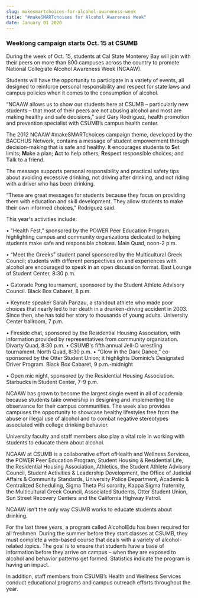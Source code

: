 ```yaml
---
slug: makesmartchoices-for-alcohol-awareness-week
title: "#makeSMARTchoices for Alcohol Awareness Week"
date: January 01 2020
---
```


<h3>Weeklong campaign starts Oct. 15 at CSUMB</h3><p>During the week of Oct. 15, students at Cal State Monterey Bay will join with their peers on more than 800 campuses across the country to promote National Collegiate Alcohol Awareness Week (NCAAW).
</p><p>Students will have the opportunity to participate in a variety of events, all designed to reinforce personal responsibility and respect for state laws and campus policies when it comes to the consumption of alcohol.
</p><p>“NCAAW allows us to show our students here at CSUMB – particularly new students – that most of their peers are not abusing alcohol and most are making healthy and safe decisions,” said Gary Rodriguez, health promotion and prevention specialist with CSUMB’s campus health center.
</p><p>The 2012 NCAAW #makeSMARTchoices campaign theme, developed by the BACCHUS Network, contains a message of student empowerment through decision-making that is safe and healthy. It encourages students to <strong>S</strong>et limits; <strong>M</strong>ake a plan; <strong>A</strong>ct to help others; <strong>R</strong>espect responsible choices; and <strong>T</strong>alk to a friend.
</p><p>The message supports personal responsibility and practical safety tips about avoiding excessive drinking, not driving after drinking, and not riding with a driver who has been drinking.
</p><p>“These are great messages for students because they focus on providing them with education and skill development. They allow students to make their own informed choices,” Rodriguez said.
</p><p>This year's activities include:
</p><p>• "Health Fest,” sponsored by the POWER Peer Education Program, highlighting campus and community organizations dedicated to helping students make safe and responsible choices. Main Quad, noon-2 p.m.
</p><p>• “Meet the Greeks” student panel sponsored by the Multicultural Greek Council; students with different perspectives on and experiences with alcohol are encouraged to speak in an open discussion format. East Lounge of Student Center, 8:30 p.m. 
</p><p>• Gatorade Pong tournament, sponsored by the Student Athlete Advisory Council. Black Box Cabaret, 8 p.m.
</p><p>• Keynote speaker Sarah Panzau, a standout athlete who made poor choices that nearly led to her death in a drunken-driving accident in 2003. Since then, she has told her story to thousands of young adults. University Center ballroom, 7 p.m.
</p><p>• Fireside chat, sponsored by the Residential Housing Association, with information provided by representatives from community organization. Divarty Quad, 8:30 p.m. • CSUMB's fifth annual Jell-O wrestling tournament. North Quad, 8:30 p.m. • “Glow in the Dark Dance,” co-sponsored by the Otter Student Union; it highlights Dominic’s Designated Driver Program. Black Box Cabaret, 9 p.m.-midnight
</p><p>• Open mic night, sponsored by the Residential Housing Association. Starbucks in Student Center, 7-9 p.m.
</p><p>NCAAW has grown to become the largest single event in all of academia because students take ownership in designing and implementing the observance for their campus communities. The week also provides campuses the opportunity to showcase healthy lifestyles free from the abuse or illegal use of alcohol and to combat negative stereotypes associated with college drinking behavior.
</p><p>University faculty and staff members also play a vital role in working with students to educate them about alcohol.
</p><p>NCAAW at CSUMB is a collaborative effort ofHealth and Wellness Services, the POWER Peer Education Program, Student Housing &amp; Residential Life, the Residential Housing Association, Athletics, the Student Athlete Advisory Council, Student Activities &amp; Leadership Development, the Office of Judicial Affairs &amp; Community Standards, University Police Department, Academic &amp; Centralized Scheduling, Sigma Theta Psi sorority, Kappa Sigma fraternity, the Multicultural Greek Council, Associated Students, Otter Student Union, Sun Street Recovery Centers and the California Highway Patrol.
</p><p>NCAAW isn’t the only way CSUMB works to educate students about drinking.
</p><p>For the last three years, a program called AlcoholEdu has been required for all freshmen. During the summer before they start classes at CSUMB, they must complete a web-based course that deals with a variety of alcohol-related topics. The goal is to ensure that students have a base of information before they arrive on campus – when they are exposed to alcohol and behavior patterns get formed. Statistics indicate the program is having an impact.
</p><p>In addition, staff members from CSUMB’s Health and Wellness Services conduct educational programs and campus outreach efforts throughout the year. 
</p>
